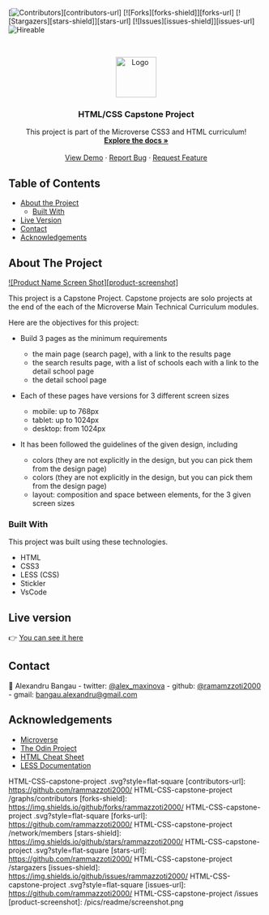 <!--
*** Thanks for checking out this README Template. If you have a suggestion that would
*** make this better, please fork the repo and create a pull request or simply open
*** an issue with the tag "enhancement".
*** Thanks again! Now go create something AMAZING! :D
-->

<!-- PROJECT SHIELDS -->
<!--
*** I'm using markdown "reference style" links for readability.
*** Reference links are enclosed in brackets [ ] instead of parentheses ( ).
*** See the bottom of this document for the declaration of the reference variables
*** for contributors-url, forks-url, etc. This is an optional, concise syntax you may use.
*** https://www.markdownguide.org/basic-syntax/#reference-style-links
-->
[![Contributors][contributors-shield]][contributors-url]
[![Forks][forks-shield]][forks-url]
[![Stargazers][stars-shield]][stars-url]
[![Issues][issues-shield]][issues-url]
![Hireable](/pics/readme/yes.svg)

<!-- PROJECT LOGO -->
<br />
<p align="center">
  <a href="https://github.com/rammazzoti2000/
HTML-CSS-capstone-project ">
    <img src="/pics/readme/microverse.png" alt="Logo" width="80" height="80">
  </a>

  <h3 align="center">HTML/CSS Capstone Project</h3>

  <p align="center">
    This project is part of the Microverse CSS3 and HTML curriculum!
    <br />
    <a href="https://github.com/rammazzoti2000/HTML-CSS-capstone-project/issues"><strong>Explore the docs »</strong></a>
    <br />
    <br />
    <a href="https://rawcdn.githack.com/rammazzoti2000/HTML-CSS-capstone-project/45bc64bfd51a1202a53ce649b5aff03254e3cade/index.html">View Demo</a>
    ·
    <a href="https://github.com/rammazzoti2000/HTML-CSS-capstone-project/issues">Report Bug</a>
    ·
    <a href="https://github.com/rammazzoti2000/HTML-CSS-capstone-project/issues">Request Feature</a>
  </p>
</p>

<!-- TABLE OF CONTENTS -->
## Table of Contents

* [About the Project](#about-the-project)
  * [Built With](#built-with)
* [Live Version](#live-version)
* [Contact](#contact)
* [Acknowledgements](#acknowledgements)

<!-- ABOUT THE PROJECT -->
## About The Project

[![Product Name Screen Shot][product-screenshot]](pics/readme/screenshot.png)

This project is a Capstone Project. Capstone projects are solo projects at the end of the each of the Microverse Main Technical Curriculum modules.

Here are the objectives for this project:

* Build 3 pages as the minimum requirements
	* the main page (search page), with a link to the results page
	* the search results page, with a list of schools each with a link to the detail school page
  * the detail school page

* Each of these pages have versions for 3 different screen sizes
  * mobile: up to 768px
  * tablet: up to 1024px
  * desktop: from 1024px

* It has been followed the guidelines of the given design, including
  * colors (they are not explicitly in the design, but you can pick them from the design page)
  * colors (they are not explicitly in the design, but you can pick them from the design page)
  * layout: composition and space between elements, for the 3 given screen sizes

### Built With
This project was built using these technologies.
* HTML
* CSS3
* LESS (CSS)
* Stickler
* VsCode

<!-- LIVE VERSION -->
## Live version

:point_right:  [You can see it here](https://rawcdn.githack.com/rammazzoti2000/HTML-CSS-capstone-project/45bc64bfd51a1202a53ce649b5aff03254e3cade/index.html)

<!-- CONTACT -->
## Contact

👤 Alexandru Bangau - twitter: [@alex_maxinova](https://twitter.com/alex_maxinova) - github: [@ramamzzoti2000](https://github.com/rammazzoti2000) - gmail: bangau.alexandru@gmail.com


<!-- ACKNOWLEDGEMENTS -->
## Acknowledgements
* [Microverse](https://www.microverse.org/)
* [The Odin Project](https://www.theodinproject.com/)
* [HTML Cheat Sheet](https://htmlcheatsheet.com/js/)
* [LESS Documentation](http://lesscss.org/)

<!-- MARKDOWN LINKS & IMAGES -->
<!-- https://www.markdownguide.org/basic-syntax/#reference-style-links -->
[contributors-shield]: https://img.shields.io/github/contributors/rammazzoti2000/
HTML-CSS-capstone-project .svg?style=flat-square
[contributors-url]: https://github.com/rammazzoti2000/
HTML-CSS-capstone-project /graphs/contributors
[forks-shield]: https://img.shields.io/github/forks/rammazzoti2000/
HTML-CSS-capstone-project .svg?style=flat-square
[forks-url]: https://github.com/rammazzoti2000/
HTML-CSS-capstone-project /network/members
[stars-shield]: https://img.shields.io/github/stars/rammazzoti2000/
HTML-CSS-capstone-project .svg?style=flat-square
[stars-url]: https://github.com/rammazzoti2000/
HTML-CSS-capstone-project /stargazers
[issues-shield]: https://img.shields.io/github/issues/rammazzoti2000/
HTML-CSS-capstone-project .svg?style=flat-square
[issues-url]: https://github.com/rammazzoti2000/
HTML-CSS-capstone-project /issues
[product-screenshot]: /pics/readme/screenshot.png
